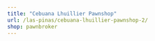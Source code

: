 ```yaml
---
title: "Cebuana Lhuillier Pawnshop"
url: /las-pinas/cebuana-lhuillier-pawnshop-2/
shop: pawnbroker
---
```

